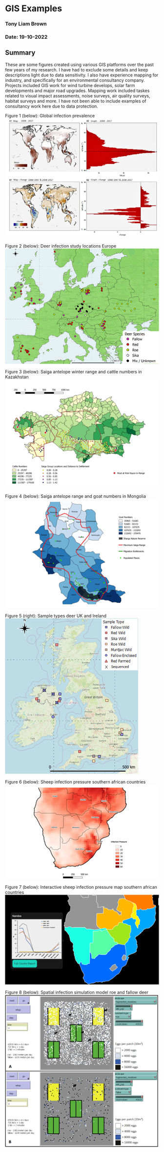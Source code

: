 
# GIS Examples
### Tony Liam Brown
### Date: 19-10-2022

## Summary

These are some figures created using various GIS platforms over the past few years of my research. I have had to exclude some details and keep descriptions light due to data sensitivity. I also have experience mapping for industry, and specifically for an environmental consultancy company. Projects included GIS work for wind turbine develops, solar farm developments and major road upgrades. Mapping work included taskes related to visual impact assessments, noise surveys, air quality surveys, habitat surveys and more. I have not been able to include examples of consultancy work here due to data protection.

Figure 1 (below): Global infection prevalence
![](https://raw.githubusercontent.com/tonysdatamodels/tonys_gis_portfolio/main/docs/Global%20Infection%20Figure.png)

Figure 2 (below): Deer infection study locations Europe
![](https://raw.githubusercontent.com/tonysdatamodels/tonys_gis_portfolio/main/docs/Deer%20Helminth%20Studies%20Europe.png)

Figure 3 (below): Saiga antelope winter range and cattle numbers in Kazakhstan
![](https://raw.githubusercontent.com/tonysdatamodels/tonys_gis_portfolio/main/docs/Saiga%20Range%20and%20Livestock%20Numbers%20Kazakhstan.png)

Figure 4 (below): Saiga antelope range and goat numbers in Mongolia
![](https://raw.githubusercontent.com/tonysdatamodels/tonys_gis_portfolio/main/docs/Saiga%20Range%20and%20Livestock%20Numbers%20Mongolia.png)

Figure 5 (right): Sample types deer UK and Ireland
![](https://raw.githubusercontent.com/tonysdatamodels/tonys_gis_portfolio/main/docs/Sample%20Types%20Deer%20UK%20Ireland.png)

Figure 6 (below): Sheep infection pressure southern african countries
![](https://raw.githubusercontent.com/tonysdatamodels/tonys_gis_portfolio/main/docs/Infection%20Pressure%20Southern%20Africa.png)

Figure 7 (below): Interactive sheep infection pressure map southern african countries
![](https://raw.githubusercontent.com/tonysdatamodels/tonys_gis_portfolio/main/docs/Interactive%20Infection%20Map.png)

Figure 8 (below): Spatial infection simulation model roe and fallow deer
![](https://raw.githubusercontent.com/tonysdatamodels/tonys_gis_portfolio/main/docs/Spatial%20Simulation%20Model.png)
